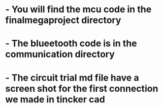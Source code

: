 # - **You will find the mcu code in the finalmegaproject directory**   
# - **The blueetooth code is in the communication directory**
# - **The circuit trial md file have a screen shot for the first connection we made in tincker cad**
